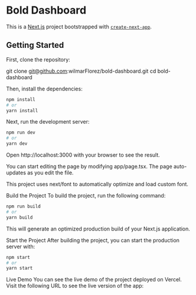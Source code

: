 # Bold Dashboard

This is a [Next.js](https://nextjs.org/) project bootstrapped with [`create-next-app`](https://github.com/vercel/next.js/tree/canary/packages/create-next-app).

## Getting Started

First, clone the repository:

git clone git@github.com:wilmarFlorez/bold-dashboard.git
cd bold-dashboard

Then, install the dependencies:

```bash
npm install
# or
yarn install
```

Next, run the development server:

```bash
npm run dev
# or
yarn dev
```

Open http://localhost:3000 with your browser to see the result.

You can start editing the page by modifying app/page.tsx. The page auto-updates as you edit the file.

This project uses next/font to automatically optimize and load custom font.

Build the Project
To build the project, run the following command:

```bash
npm run build
# or
yarn build
```

This will generate an optimized production build of your Next.js application.

Start the Project
After building the project, you can start the production server with:

```bash
npm start
# or
yarn start
```
Live Demo
You can see the live demo of the project deployed on Vercel. Visit the following URL to see the live version of the app: